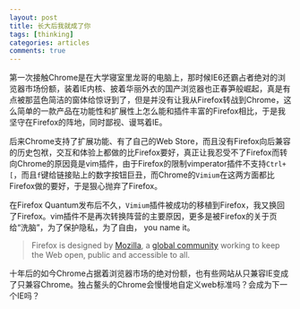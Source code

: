 ```yaml
---
layout: post
title: 长大后我就成了你
tags: [thinking]
categories: articles
comments: true
---
```


第一次接触Chrome是在大学寝室里龙哥的电脑上，那时候IE6还霸占者绝对的浏览器市场份额，装着IE内核、披着华丽外衣的国产浏览器也正春笋般崛起，真是有点被那蓝色简洁的窗体给惊讶到了，但是并没有让我从Firefox转战到Chrome，这么简单的一款产品在功能性和扩展性上怎么能和插件丰富的Firefox相比，于是我坚守在Firefox的阵地，同时鄙视、谩骂着IE。

后来Chrome支持了扩展功能、有了自己的Web Store，而且没有Firefox向后兼容的历史包袱，交互和体验上都做的比Firefox要好，真正让我忍受不了Firefox而转向Chrome的原因竟是vim插件，由于Firefox的限制vimperator插件不支持`Ctrl+[`，而且`f`键给链接贴上的数字按钮巨丑，而Chrome的`Vimium`在这两方面都比Firefox做的要好，于是狠心抛弃了Firefox。

在Firefox Quantum发布后不久，`Vimium`插件被成功的移植到Firefox，我又换回了Firefox。vim插件不是再次转换阵营的主要原因，更多是被Firefox的关于页给“洗脑”，为了保护隐私，为了自由， you name it。

> Firefox is designed by [Mozilla](https://www.mozilla.org), a [global community](https://www.mozilla.org/credits/) working to keep the Web open, public and accessible to all.

十年后的如今Chrome占据着浏览器市场的绝对份额，也有些网站从只兼容IE变成了只兼容Chrome。独占鳌头的Chrome会慢慢地自定义web标准吗？会成为下一个IE吗？ 